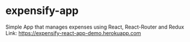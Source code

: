 # expensify-app
Simple App that manages expenses using React, React-Router and Redux  
Link: https://expensify-react-app-demo.herokuapp.com
